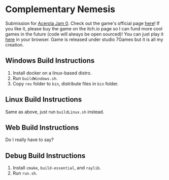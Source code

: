 # Complementary Nemesis
Submission for [Acerola Jam 0](https://itch.io/jam/acerola-jam-0).
Check out the game's official page [here](https://gota7.itch.io/complementary-nemesis)!
If you like it, please buy the game on the itch.io page so I can fund more cool games in the future (code will always be open sourced)!
You can just play it [here](https://gota7.github.io/Nemesis/) in your browser.
Game is released under studio 7Games but it is all my creation.

## Windows Build Instructions
1. Install docker on a linux-based distro.
2. Run `buildWindows.sh`.
3. Copy `res` folder to `bin`, distribute files in `bin` folder.

## Linux Build Instructions
Same as above, just run `buildLinux.sh` instead.

## Web Build Instructions
Do I really have to say?

## Debug Build Instructions
1. Install `cmake`, `build-essential`, and `raylib`.
2. Run `run.sh`.